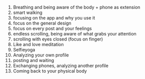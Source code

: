 1. Breathing and being aware of the body + phone as extension
2. smart walking
3. focusing on the app and why you use it
4. focus on the general design
5. focus on every post and your feelings
6. endless scrolling, being aware of what grabs your attention
7. scrolling with eyes closed (focus on finger)
8. Like and love meditation
9. Selfieyoga
10. Analyzing your own profile
11. posting and waiting
12. Exchanging phones, analyzing another profile
13. Coming back to your physical body